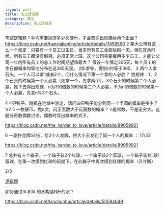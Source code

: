 ```yaml
---
layout: post
title: 笔试逻辑题
category: 算法
description: 笔试逻辑题
---
```




笔试逻辑题
1 平均需要抛掷多少次硬币，才会首次出现连续两个正面？
https://blog.csdn.net/tianxiajianling/article/details/7458560
2 某大公司有这么一个规定：只要有一个员工过生日，当天所有员工全部放假一天。但在其余时候，所有员工都没有假期，必须正常上班。这个公司需要雇用多少员工，才能让公司一年内所有员工的总工作时间期望值最大？
假设一年恒定365天，每个员工的生日都概率均等地分布在这365天里。
对E求导，得到n约等于365。
3 两个人拿石头，一个人可以拿1或者2个，问什么情况下第一个拿的人必胜？
找规律：1，2个石头的时候第一个人必赢（先拿一个，先拿两个），3个石头的时候第二个人必赢，推下去得出规律，n为3的倍数的时候第二个人必赢，不为n的倍数的时候第一个人必赢，先拿n%3个石头。

4 4只鸭子，随机在池塘中游走，请问四只鸭子能分到同一个半圆的概率是多少？
   1/2
5 一枚硬币，抛n次，问正面数大于反面数的概率？ n是常数，不是无穷大。这题分奇数偶数讨论。偶数时写出概率的式子。

https://blog.csdn.net/the_harder_to_love/article/details/89059921

6 一副扑克牌54张，给3个人发牌，把大小王发到了同一个人的概率  ： 17/53

https://blog.csdn.net/the_harder_to_love/article/details/89059921

7 总共有三个箱子，一个箱子装2个红球，一个箱子装2个篮球，一个箱子装1红球1篮球，在第一次摸到红球的前提下，在此箱子中再次摸到红球的概率（贝叶斯）

2/3

[逻辑题](https://www.zybuluo.com/myecho/note/463861)

如何通过3L和5L的水构造N升的水？

https://blog.csdn.net/lanchunhui/article/details/50594649

